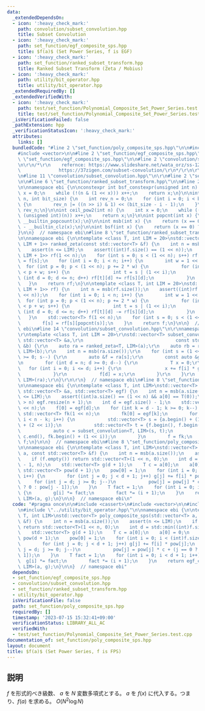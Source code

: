 ```yaml
---
data:
  _extendedDependsOn:
  - icon: ':heavy_check_mark:'
    path: convolution/subset_convolution.hpp
    title: Subset Convolution
  - icon: ':heavy_check_mark:'
    path: set_function/egf_composite_sps.hpp
    title: $f(a)$ (Set Power Series, f is EGF)
  - icon: ':heavy_check_mark:'
    path: set_function/ranked_subset_transform.hpp
    title: Ranked Subset Transform (Zeta / Mobius)
  - icon: ':heavy_check_mark:'
    path: utility/bit_operator.hpp
    title: utility/bit_operator.hpp
  _extendedRequiredBy: []
  _extendedVerifiedWith:
  - icon: ':heavy_check_mark:'
    path: test/set_function/Polynomial_Composite_Set_Power_Series.test.cpp
    title: test/set_function/Polynomial_Composite_Set_Power_Series.test.cpp
  _isVerificationFailed: false
  _pathExtension: hpp
  _verificationStatusIcon: ':heavy_check_mark:'
  attributes:
    links: []
  bundledCode: "#line 2 \"set_function/poly_composite_sps.hpp\"\n\n#include <cassert>\n\
    #include <vector>\n\n#line 2 \"set_function/egf_composite_sps.hpp\"\n\n#line 5\
    \ \"set_function/egf_composite_sps.hpp\"\n\n#line 2 \"convolution/subset_convolution.hpp\"\
    \n\r\n/*\r\n    refernce: https://www.slideshare.net/wata_orz/ss-12131479\r\n\
    \              https://37zigen.com/subset-convolution/\r\n*/\r\n\r\n#include <array>\r\
    \n#line 11 \"convolution/subset_convolution.hpp\"\n\r\n#line 2 \"set_function/ranked_subset_transform.hpp\"\
    \n\n#line 6 \"set_function/ranked_subset_transform.hpp\"\n\n#line 2 \"utility/bit_operator.hpp\"\
    \n\nnamespace ebi {\n\nconstexpr int bsf_constexpr(unsigned int n) {\n    int\
    \ x = 0;\n    while (!(n & (1 << x))) x++;\n    return x;\n}\n\nint bit_reverse(int\
    \ n, int bit_size) {\n    int rev_n = 0;\n    for (int i = 0; i < bit_size; i++)\
    \ {\n        rev_n |= ((n >> i) & 1) << (bit_size - i - 1);\n    }\n    return\
    \ rev_n;\n}\n\nint ceil_pow2(int n) {\n    int x = 0;\n    while ((1U << x) <\
    \ (unsigned int)(n)) x++;\n    return x;\n}\n\nint popcnt(int x) {\n    return\
    \ __builtin_popcount(x);\n}\n\nint msb(int x) {\n    return (x == 0) ? -1 : 31\
    \ - __builtin_clz(x);\n}\n\nint bsf(int x) {\n    return (x == 0) ? -1 : __builtin_ctz(x);\n\
    }\n\n}  // namespace ebi\n#line 8 \"set_function/ranked_subset_transform.hpp\"\
    \n\nnamespace ebi {\n\ntemplate <class T, int LIM = 20>\nstd::vector<std::array<T,\
    \ LIM + 1>> ranked_zeta(const std::vector<T> &f) {\n    int n = msb(f.size());\n\
    \    assert(n <= LIM);\n    assert((int)f.size() == (1 << n));\n    std::vector<std::array<T,\
    \ LIM + 1>> rf(1 << n);\n    for (int s = 0; s < (1 << n); s++) rf[s][popcnt(s)]\
    \ = f[s];\n    for (int i = 0; i < n; i++) {\n        int w = 1 << i;\n      \
    \  for (int p = 0; p < (1 << n); p += 2 * w) {\n            for (int s = p; s\
    \ < p + w; s++) {\n                int t = s | (1 << i);\n                for\
    \ (int d = 0; d <= n; d++) rf[t][d] += rf[s][d];\n            }\n        }\n \
    \   }\n    return rf;\n}\n\ntemplate <class T, int LIM = 20>\nstd::vector<T> ranked_mobius(std::vector<std::array<T,\
    \ LIM + 1>> rf) {\n    int n = msb(rf.size());\n    assert((int)rf.size() == (1\
    \ << n));\n    for (int i = 0; i < n; i++) {\n        int w = 1 << i;\n      \
    \  for (int p = 0; p < (1 << n); p += 2 * w) {\n            for (int s = p; s\
    \ < p + w; s++) {\n                int t = s | (1 << i);\n                for\
    \ (int d = 0; d <= n; d++) rf[t][d] -= rf[s][d];\n            }\n        }\n \
    \   }\n    std::vector<T> f(1 << n);\n    for (int s = 0; s < (1 << n); s++) {\n\
    \        f[s] = rf[s][popcnt(s)];\n    }\n    return f;\n}\n\n}  // namespace\
    \ ebi\n#line 14 \"convolution/subset_convolution.hpp\"\n\r\nnamespace ebi {\r\n\
    \r\ntemplate <class T, int LIM = 20>\r\nstd::vector<T> subset_convolution(const\
    \ std::vector<T> &a,\r\n                                  const std::vector<T>\
    \ &b) {\r\n    auto ra = ranked_zeta<T, LIM>(a);\r\n    auto rb = ranked_zeta<T,\
    \ LIM>(b);\r\n    int n = msb(ra.size());\r\n    for (int s = (1 << n) - 1; s\
    \ >= 0; s--) {\r\n        auto &f = ra[s];\r\n        const auto &g = rb[s];\r\
    \n        for (int d = n; d >= 0; d--) {\r\n            T x = 0;\r\n         \
    \   for (int i = 0; i <= d; i++) {\r\n                x += f[i] * g[d - i];\r\n\
    \            }\r\n            f[d] = x;\r\n        }\r\n    }\r\n    return ranked_mobius<T,\
    \ LIM>(ra);\r\n}\r\n\r\n}  // namespace ebi\n#line 8 \"set_function/egf_composite_sps.hpp\"\
    \n\nnamespace ebi {\n\ntemplate <class T, int LIM>\nstd::vector<T> egf_composite_sps(const\
    \ std::vector<T> &a, std::vector<T> egf) {\n    int n = msb(a.size());\n    assert(n\
    \ <= LIM);\n    assert((int)a.size() == (1 << n) && a[0] == T(0));\n    if ((int)egf.size()\
    \ > n) egf.resize(n + 1);\n    int d = egf.size() - 1;\n    std::vector<T> f(1\
    \ << n);\n    f[0] = egf[d];\n    for (int k = d - 1; k >= 0; k--) {\n       \
    \ std::vector<T> fk(1 << n);\n        fk[0] = egf[k];\n        for (int i = 0;\
    \ i < n - k; i++) {\n            std::vector<T> s = {a.begin() + (1 << i), a.begin()\
    \ + (2 << i)};\n            std::vector<T> t = {f.begin(), f.begin() + (1 << i)};\n\
    \            auto c = subset_convolution<T, LIM>(s, t);\n            std::copy(c.begin(),\
    \ c.end(), fk.begin() + (1 << i));\n        }\n        f = fk;\n    }\n    return\
    \ f;\n}\n\n}  // namespace ebi\n#line 8 \"set_function/poly_composite_sps.hpp\"\
    \n\nnamespace ebi {\n\ntemplate <class T, int LIM>\nstd::vector<T> poly_composite_sps(std::vector<T>\
    \ a, const std::vector<T> &f) {\n    int n = msb(a.size());\n    assert(n <= LIM);\n\
    \    if (f.empty()) return std::vector<T>(1 << n, 0);\n    int d = std::min((int)f.size()\
    \ - 1, n);\n    std::vector<T> g(d + 1);\n    T c = a[0];\n    a[0] = 0;\n   \
    \ std::vector<T> pow(d + 1);\n    pow[0] = 1;\n    for (int i = 0; i < (int)f.size();\
    \ i++) {\n        for (int j = 0; j < d + 1; j++) g[j] += f[i] * pow[j];\n   \
    \     for (int j = d; j >= 0; j--)\n            pow[j] = pow[j] * c + (j == 0\
    \ ? 0 : pow[j - 1]);\n    }\n    T fact = 1;\n    for (int i = 0; i < d + 1; i++)\
    \ {\n        g[i] *= fact;\n        fact *= (i + 1);\n    }\n    return egf_composite_sps<T,\
    \ LIM>(a, g);\n}\n\n}  // namespace ebi\n"
  code: "#pragma once\n\n#include <cassert>\n#include <vector>\n\n#include \"../set_function/egf_composite_sps.hpp\"\
    \n#include \"../utility/bit_operator.hpp\"\n\nnamespace ebi {\n\ntemplate <class\
    \ T, int LIM>\nstd::vector<T> poly_composite_sps(std::vector<T> a, const std::vector<T>\
    \ &f) {\n    int n = msb(a.size());\n    assert(n <= LIM);\n    if (f.empty())\
    \ return std::vector<T>(1 << n, 0);\n    int d = std::min((int)f.size() - 1, n);\n\
    \    std::vector<T> g(d + 1);\n    T c = a[0];\n    a[0] = 0;\n    std::vector<T>\
    \ pow(d + 1);\n    pow[0] = 1;\n    for (int i = 0; i < (int)f.size(); i++) {\n\
    \        for (int j = 0; j < d + 1; j++) g[j] += f[i] * pow[j];\n        for (int\
    \ j = d; j >= 0; j--)\n            pow[j] = pow[j] * c + (j == 0 ? 0 : pow[j -\
    \ 1]);\n    }\n    T fact = 1;\n    for (int i = 0; i < d + 1; i++) {\n      \
    \  g[i] *= fact;\n        fact *= (i + 1);\n    }\n    return egf_composite_sps<T,\
    \ LIM>(a, g);\n}\n\n}  // namespace ebi"
  dependsOn:
  - set_function/egf_composite_sps.hpp
  - convolution/subset_convolution.hpp
  - set_function/ranked_subset_transform.hpp
  - utility/bit_operator.hpp
  isVerificationFile: false
  path: set_function/poly_composite_sps.hpp
  requiredBy: []
  timestamp: '2023-07-15 15:32:41+09:00'
  verificationStatus: LIBRARY_ALL_AC
  verifiedWith:
  - test/set_function/Polynomial_Composite_Set_Power_Series.test.cpp
documentation_of: set_function/poly_composite_sps.hpp
layout: document
title: $f(a)$ (Set Power Series, f is FPS)
---
```


## 説明

$f$ を形式的べき級数、 $a$ を $N$ 変数多項式とする。 $a$ を $f(x)$ に代入する。つまり、$f(a)$ を求める。 $O(N^2 \log N)$